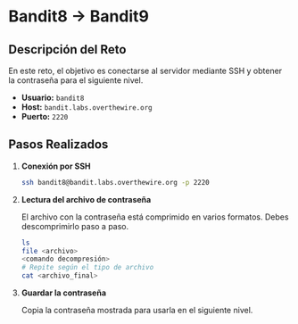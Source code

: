 # Bandit8 → Bandit9

## Descripción del Reto

En este reto, el objetivo es conectarse al servidor mediante SSH y obtener la contraseña para el siguiente nivel.

- **Usuario:** `bandit8`
- **Host:** `bandit.labs.overthewire.org`
- **Puerto:** `2220`

## Pasos Realizados

1. **Conexión por SSH**

    ```bash
    ssh bandit8@bandit.labs.overthewire.org -p 2220
    ```

2. **Lectura del archivo de contraseña**

    El archivo con la contraseña está comprimido en varios formatos. Debes descomprimirlo paso a paso.

    ```bash
    ls
    file <archivo>
    <comando decompresión>
    # Repite según el tipo de archivo
    cat <archivo_final>
    ```

3. **Guardar la contraseña**

    Copia la contraseña mostrada para usarla en el siguiente nivel.
